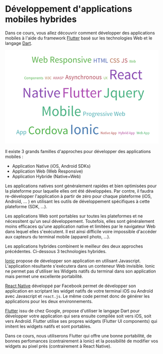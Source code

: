 # Développement d'applications mobiles hybrides

Dans ce cours, vous allez découvrir comment développer des applications mobiles à l'aide du framework [Flutter](https://flutter.dev/) basé sur les technologies Web et le langage [Dart](https://dart.dev/).

![Nuage de mot autour du développement d'application mobile avec des technologies Web](imgs/tagcloud.png)

Il existe 3 grands familles d'approches pour développer des applications mobiles :

- Application Native (iOS, Android SDKs)
- Application Web (Web Responsive)
- Application Hybride (Native+Web)

Les applications natives sont généralement rapides et bien optimisées pour la plateforme pour laquelle elles ont été développées. Par contre, il faudra re-développer l'application à partir de zéro pour chaque plateforme (iOS, Androïd, ... ) en utilisant les outils de développement spécifiques à cette plateforme (SDK, ...).

Les applications Web sont portables sur toutes les plateformes et ne nécessitent qu'un seul développement. Toutefois, elles sont généralement moins efficaces qu'une application native et limitées par le navigateur Web dans lequel elles s'exécutent. Il est ainsi difficile voire impossible d'accéder aux capteurs du terminal mobile (appareil photo, ...).

Les applications hybrides combinent le meilleur des deux approches précédentes. Ci-dessous 3 technologies hybrides.

[Ionic](https://ionicframework.com/) propose de développer son application en utilisant Javascript. L'application résultante s'exécutera dans un conteneur Web invisible. Ionic ne permet pas d'utiliser les Widgets natifs du terminal dans son application mais permet une excellente portabilité.

[React Native](https://reactnative.dev/) développé par Facebook permet de développer son application en scriptant les widget natifs de votre terminal iOS ou Androïd avec Javascript et `react.js`. Le même code permet donc de générer les applications pour les deux environnements.

[Flutter](https://flutter.dev/) issu de chez Google, propose d'utiliser le langage Dart pour développer votre application qui sera ensuite compilée soit vers iOS, soit vers Androïd. Flutter utilise ses propres widgets (Flutter UI components) qui imitent les widgets natifs et sont portables.

Dans ce cours, nous utiliserons Flutter qui offre une bonne portabilité, de bonnes perfomances (contrairement à Ionic) et la possibilité de modifier vos widgets au pixel près (contrairement à React Native).